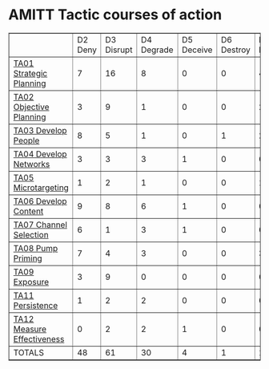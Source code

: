 # AMITT Tactic courses of action

<table border="1">
<tr>
<td> </td>
    <td>D2 Deny</td>
<td>D3 Disrupt</td>
<td>D4 Degrade</td>
<td>D5 Deceive</td>
<td>D6 Destroy</td>
<td>D7 Deter</td>
<td>TOTALS</td></tr><tr>
<td><a href="../tactics/TA01.md">TA01 Strategic Planning</a></td>
<td>7</td>
<td>16</td>
<td>8</td>
<td>0</td>
<td>0</td>
<td>4</td>
<td>35</td>
</tr>
<tr>
<td><a href="../tactics/TA02.md">TA02 Objective Planning</a></td>
<td>3</td>
<td>9</td>
<td>1</td>
<td>0</td>
<td>0</td>
<td>2</td>
<td>15</td>
</tr>
<tr>
<td><a href="../tactics/TA03.md">TA03 Develop People</a></td>
<td>8</td>
<td>5</td>
<td>1</td>
<td>0</td>
<td>1</td>
<td>2</td>
<td>17</td>
</tr>
<tr>
<td><a href="../tactics/TA04.md">TA04 Develop Networks</a></td>
<td>3</td>
<td>3</td>
<td>3</td>
<td>1</td>
<td>0</td>
<td>0</td>
<td>10</td>
</tr>
<tr>
<td><a href="../tactics/TA05.md">TA05 Microtargeting</a></td>
<td>1</td>
<td>2</td>
<td>1</td>
<td>0</td>
<td>0</td>
<td>1</td>
<td>5</td>
</tr>
<tr>
<td><a href="../tactics/TA06.md">TA06 Develop Content</a></td>
<td>9</td>
<td>8</td>
<td>6</td>
<td>1</td>
<td>0</td>
<td>0</td>
<td>24</td>
</tr>
<tr>
<td><a href="../tactics/TA07.md">TA07 Channel Selection</a></td>
<td>6</td>
<td>1</td>
<td>3</td>
<td>1</td>
<td>0</td>
<td>0</td>
<td>11</td>
</tr>
<tr>
<td><a href="../tactics/TA08.md">TA08 Pump Priming</a></td>
<td>7</td>
<td>4</td>
<td>3</td>
<td>0</td>
<td>0</td>
<td>3</td>
<td>17</td>
</tr>
<tr>
<td><a href="../tactics/TA09.md">TA09 Exposure</a></td>
<td>3</td>
<td>9</td>
<td>0</td>
<td>0</td>
<td>0</td>
<td>0</td>
<td>12</td>
</tr>
<tr>
<td><a href="../tactics/TA11.md">TA11 Persistence</a></td>
<td>1</td>
<td>2</td>
<td>2</td>
<td>0</td>
<td>0</td>
<td>0</td>
<td>5</td>
</tr>
<tr>
<td><a href="../tactics/TA12.md">TA12 Measure Effectiveness</a></td>
<td>0</td>
<td>2</td>
<td>2</td>
<td>1</td>
<td>0</td>
<td>0</td>
<td>5</td>
</tr>
<tr>
<td>TOTALS</td>
<td>48</td>
<td>61</td>
<td>30</td>
<td>4</td>
<td>1</td>
<td>12</td>
<td>156</td>
</tr>
</table>
